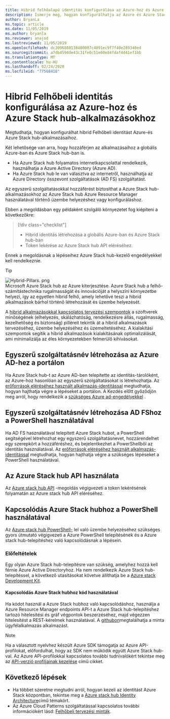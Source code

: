 ```yaml
---
title: Hibrid felhőalapú identitás konfigurálása az Azure-hoz és Azure Stack hub-alkalmazásokhoz
description: Ismerje meg, hogyan konfigurálhatja az Azure és Azure Stack hub-alkalmazások hibrid felhőalapú identitását.
author: BryanLa
ms.topic: article
ms.date: 11/05/2019
ms.author: bryanla
ms.reviewer: anajod
ms.lastreviewed: 11/05/2019
ms.openlocfilehash: dc3096888138400007c4091ec9f7f40e289340ed
ms.sourcegitcommit: a7db4594de43c31fe0c51e60e84fdaf4d41ef1bb
ms.translationtype: MT
ms.contentlocale: hu-HU
ms.lasthandoff: 02/24/2020
ms.locfileid: "77568418"
---
```

# <a name="configure-hybrid-cloud-identity-for-azure-and-azure-stack-hub-applications"></a>Hibrid Felhőbeli identitás konfigurálása az Azure-hoz és Azure Stack hub-alkalmazásokhoz

Megtudhatja, hogyan konfigurálhat hibrid Felhőbeli identitást Azure-és Azure Stack hub-alkalmazásaihoz.

Két lehetősége van arra, hogy hozzáférjen az alkalmazásaihoz a globális Azure-ban és Azure Stack hub-ban is.

 * Ha Azure Stack hub folyamatos internetkapcsolattal rendelkezik, használhatja a Azure Active Directory (Azure AD).
 * Ha Azure Stack hub le van választva az internetről, használhatja az Azure Directory összevont szolgáltatások (AD FS) szolgáltatást.

Az egyszerű szolgáltatásokkal hozzáférést biztosíthat a Azure Stack hub-alkalmazásokhoz az Azure Stack hub Azure Resource Manager használatával történő üzembe helyezéshez vagy konfiguráláshoz.

Ebben a megoldásban egy példaként szolgáló környezetet fog kiépíteni a következőkre:

> [!div class="checklist"]
> - Hibrid identitás létrehozása a globális Azure-ban és Azure Stack hub-ban
> - Token lekérése az Azure Stack hub API eléréséhez.

Ennek a megoldásnak a lépéseihez Azure Stack hub-kezelő engedélyekkel kell rendelkeznie.

> [!Tip]  
> ![Hybrid-Pillars. png](./media/solution-deployment-guide-cross-cloud-scaling/hybrid-pillars.png)  
> Microsoft Azure Stack hub az Azure kiterjesztése. Azure Stack hub a felhő-számítástechnika rugalmasságát és innovációját a helyszíni környezetbe helyezi, így az egyetlen hibrid felhő, amely lehetővé teszi a hibrid alkalmazások bárhol történő létrehozását és üzembe helyezését.  
> 
> A [hibrid alkalmazásokkal kapcsolatos tervezési szempontok](overview-app-design-considerations.md) a szoftverek minőségének (elhelyezés, skálázhatóság, rendelkezésre állás, rugalmasság, kezelhetőség és biztonság) pilléreit tekintik át a hibrid alkalmazások tervezéséhez, üzembe helyezéséhez és üzemeltetéséhez. A kialakítási szempontok segítik a hibrid alkalmazások kialakításának optimalizálását, ami minimalizálja az éles környezetekben felmerülő kihívásokat.


## <a name="create-a-service-principal-for-azure-ad-in-the-portal"></a>Egyszerű szolgáltatásnév létrehozása az Azure AD-hez a portálon

Ha Azure Stack hub-t az Azure AD-ben telepítette az identitás-tárolóként, az Azure-hoz hasonlóan az egyszerű szolgáltatásokat is létrehozhatja. Az [erőforrások eléréséhez használt alkalmazás-identitással](../operator/azure-stack-create-service-principals.md#manage-an-azure-ad-service-principal) megtudhatja, hogyan hajthatja végre a lépéseket a portálon. A Kezdés előtt győződjön meg arról, hogy rendelkezik a [szükséges Azure ad-engedélyekkel](/azure/azure-resource-manager/resource-group-create-service-principal-portal#required-permissions) .

## <a name="create-a-service-principal-for-ad-fs-using-powershell"></a>Egyszerű szolgáltatásnév létrehozása AD FShoz a PowerShell használatával

Ha AD FS használatával telepített Azure Stack hubot, a PowerShell segítségével létrehozhat egy egyszerű szolgáltatásnevet, hozzárendelhet egy szerepkört a hozzáféréshez, és bejelentkezhet a PowerShellből az identitás használatával. Az [erőforrások eléréséhez használt alkalmazás-identitással](../operator/azure-stack-create-service-principals.md#manage-an-ad-fs-service-principal) megtudhatja, hogyan hajthatja végre a szükséges lépéseket a PowerShell használatával.

## <a name="using-the-azure-stack-hub-api"></a>Az Azure Stack hub API használata

Az [Azure stack hub API](../user/azure-stack-rest-api-use.md) -megoldás végigvezeti a token lekérésének folyamatán az Azure stack hub API eléréséhez.

## <a name="connect-to-azure-stack-hub-using-powershell"></a>Kapcsolódás Azure Stack hubhoz a PowerShell használatával

Az [Azure stack hub PowerShell-](../operator/azure-stack-powershell-install.md) lel való üzembe helyezéséhez szükséges gyors útmutató végigvezeti a Azure PowerShell telepítésének és a Azure stack hub-telepítéshez való kapcsolódásnak a lépésein.

### <a name="prerequisites"></a>Előfeltételek

Egy olyan Azure Stack hub-telepítésre van szükség, amelyhez hozzá kell férnie Azure Active Directoryhoz. Ha nem rendelkezik Azure Stack hub-telepítéssel, a következő utasításokat követve állíthatja be a [Azure stack Development Kit](../asdk/asdk-install.md).

#### <a name="connect-to-azure-stack-hub-using-code"></a>Kapcsolódás Azure Stack hubhoz kód használatával

Ha kódot használ a Azure Stack hubhoz való kapcsolódáshoz, használja a Azure Resource Manager endpoints API-t a Azure Stack hub-telepítéshez tartozó hitelesítési és gráf végpontok beszerzéséhez, majd végezzen hitelesítést a REST-kérelmek használatával. A [githubon](https://github.com/shriramnat/HybridARMApplication)megtalálhatja a minta ügyfélalkalmazás alkalmazást.

>[!Note]
>Ha a választott nyelvhez készült Azure SDK támogatja az Azure API-profilokat, előfordulhat, hogy az SDK nem működik együtt Azure Stack hub-val. Az Azure API-profilokkal kapcsolatos további tudnivalókért tekintse meg az [API-verzió profiljainak kezelése](../user/azure-stack-version-profiles.md) című cikket.

## <a name="next-steps"></a>Következő lépések

 - Ha többet szeretne megtudni arról, hogyan kezeli az identitást Azure Stack központban, tekintse meg a [Azure stack hub Identity Architecture](../operator/azure-stack-identity-architecture.md)című témakört.
 - Az Azure Cloud Patterns szolgáltatással kapcsolatos további információkért lásd: [Felhőbeli tervezési minták](https://docs.microsoft.com/azure/architecture/patterns).
